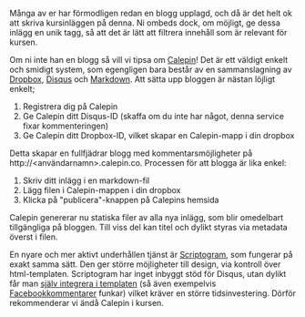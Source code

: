 Många av er har förmodligen redan en blogg upplagd, och då är det helt ok att skriva kursinläggen på denna. Ni ombeds dock, om möjligt, ge dessa inlägg en unik tagg, så att det är lätt att filtrera innehåll som är relevant för kursen.

Om ni inte han en blogg så vill vi tipsa om [Calepin][1]! Det är ett väldigt enkelt och smidigt system, som egengligen bara består av en sammanslagning av [Dropbox][2], [Disqus][3] och [Markdown][4]. Att sätta upp bloggen är nästan löjligt enkelt;

1.    Registrera dig på Calepin
2.    Ge Calepin ditt Disqus-ID (skaffa om du inte har något, denna service fixar kommenteringen)
3.    Ge Calepin ditt Dropbox-ID, vilket skapar en Calepin-mapp i din dropbox

Detta skapar en fullfjädrar blogg med kommentarsmöjligheter på http://&lt;användarnamn&gt;.calepin.co.
Processen för att blogga är lika enkel:

1.    Skriv ditt inlägg i en markdown-fil
2.    Lägg filen i Calepin-mappen i din dropbox
3.    Klicka på "publicera"-knappen på Calepins hemsida

Calepin genererar nu statiska filer av alla nya inlägg, som blir omedelbart tillgängliga på bloggen. Till viss del kan titel och dylikt styras via metadata överst i filen.

En nyare och mer aktivt underhållen tjänst är [Scriptogram][5], som fungerar på exakt samma sätt. Den ger större möjligheter till design, via kontroll över html-templaten. Scriptogram har inget inbyggt stöd för Disqus, utan dylikt får man [själv integrera i templaten][6] (så även exempelvis [Facebookkommentarer][7] funkar) vilket kräver en större tidsinvestering. Dörför rekommenderar vi ändå Calepin i kursen.



 [1]: http://calepin.co/
 [2]: https://www.dropbox.com/
 [3]: http://disqus.com/
 [4]: http://daringfireball.net/projects/markdown/syntax
 [5]: http://scriptogr.am
 [6]: http://whiletruecode.com/post/setting-up-disqus-comments-with-scriptogr.am
 [7]: http://support.scriptogr.am/discussions/questions/43-facebook-comments